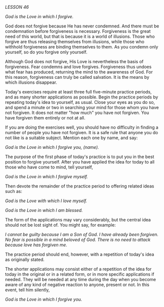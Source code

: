 *LESSON 46*

*God is the Love in which I forgive.*

God does not forgive because He has never condemned. And there must be condemnation before forgiveness is necessary. Forgiveness is the great need of this world, but that is because it is a world of illusions. Those who forgive are thus releasing themselves from illusions, while those who withhold forgiveness are binding themselves to them. As you condemn only yourself, so do you forgive only yourself.

Although God does not forgive, His Love is nevertheless the basis of forgiveness. Fear condemns and love forgives. Forgiveness thus undoes what fear has produced, returning the mind to the awareness of God. For this reason, forgiveness can truly be called salvation. It is the means by which illusions disappear.

Today's exercises require at least three full five-minute practice periods, and as many shorter applications as possible. Begin the practice periods by repeating today's idea to yourself, as usual. Close your eyes as you do so, and spend a minute or two in searching your mind for those whom you have not forgiven. It does not matter "how much" you have not forgiven. You have forgiven them entirely or not at all.

If you are doing the exercises well, you should have no difficulty in finding a number of people you have not forgiven. It is a safe rule that anyone you do not like is a suitable subject. Mention each one by name, and say:

_God is the Love in which I forgive you, (name)._

The purpose of the first phase of today's practice is to put you in the best position to forgive yourself. After you have applied the idea for today to all those who have come to mind, tell yourself,

_God is the Love in which I forgive myself._

Then devote the remainder of the practice period to offering related ideas such as:

_God is the Love with which I love myself._

_God is the Love in which I am blessed._

The form of the applications may vary considerably, but the central idea should not be lost sight of. You might say, for example:

_I cannot be guilty because I am a Son of God._
_I have already been forgiven._
_No fear is possible in a mind beloved of God._
_There is no need to attack because love has forgiven me._

The practice period should end, however, with a repetition of today's idea as originally stated.

The shorter applications may consist either of a repetition of the idea for today in the original or in a related form, or in more specific applications if needed. They will be needed at any time during the day when you become aware of any kind of negative reaction to anyone, present or not. In this event, tell him silently,

_God is the Love in which I forgive you._